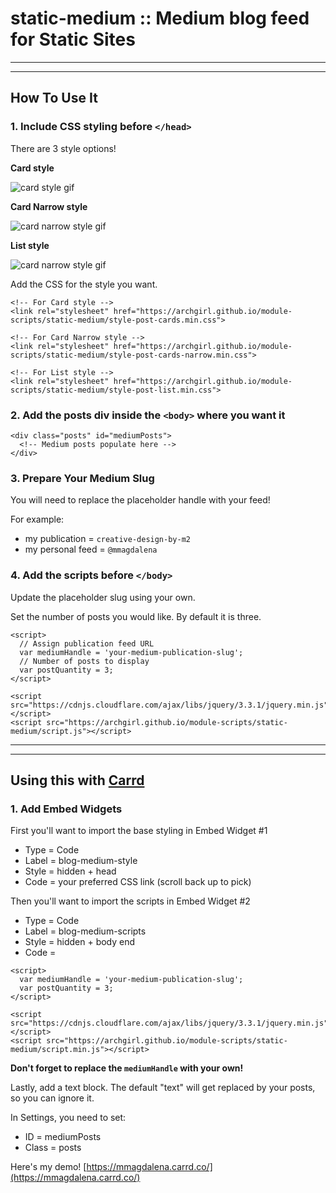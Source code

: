 # static-medium :: Medium blog feed for Static Sites

* * *
* * *

## How To Use It

### 1. Include CSS styling before `</head>`

There are 3 style options!

**Card style**

![card style gif](https://archgirl.github.io/module-scripts/static-medium/img/medium-hover-card.gif)

**Card Narrow style**

![card narrow style gif](https://archgirl.github.io/module-scripts/static-medium/img/medium-hover-card2.gif)

**List style**

![card narrow style gif](https://archgirl.github.io/module-scripts/static-medium/img/medium-hover-list.gif)

Add the CSS for the style you want.

```
<!-- For Card style -->
<link rel="stylesheet" href="https://archgirl.github.io/module-scripts/static-medium/style-post-cards.min.css">

<!-- For Card Narrow style -->
<link rel="stylesheet" href="https://archgirl.github.io/module-scripts/static-medium/style-post-cards-narrow.min.css">

<!-- For List style -->
<link rel="stylesheet" href="https://archgirl.github.io/module-scripts/static-medium/style-post-list.min.css">
```

### 2. Add the posts div inside the `<body>` where you want it

```
<div class="posts" id="mediumPosts">
  <!-- Medium posts populate here -->
</div>
```

### 3. Prepare Your Medium Slug

You will need to replace the placeholder handle with your feed!

For example:

- my publication = `creative-design-by-m2`
- my personal feed = `@mmagdalena`

### 4. Add the scripts before `</body>`

Update the placeholder slug using your own.

Set the number of posts you would like. By default it is three.

```
<script>
  // Assign publication feed URL
  var mediumHandle = 'your-medium-publication-slug';
  // Number of posts to display
  var postQuantity = 3;
</script>

<script src="https://cdnjs.cloudflare.com/ajax/libs/jquery/3.3.1/jquery.min.js"></script>
<script src="https://archgirl.github.io/module-scripts/static-medium/script.js"></script>
```
* * *
* * *

## Using this with [Carrd](https://carrd.co/)

### 1. Add Embed Widgets

First you'll want to import the base styling in Embed Widget #1

- Type = Code
- Label = blog-medium-style
- Style = hidden + head
- Code = your preferred CSS link (scroll back up to pick)

Then you'll want to import the scripts in Embed Widget #2

- Type = Code
- Label = blog-medium-scripts
- Style = hidden + body end
- Code =

```
<script>
  var mediumHandle = 'your-medium-publication-slug';
  var postQuantity = 3;
</script>

<script src="https://cdnjs.cloudflare.com/ajax/libs/jquery/3.3.1/jquery.min.js"></script>
<script src="https://archgirl.github.io/module-scripts/static-medium/script.min.js"></script>
```

**Don't forget to replace the `mediumHandle` with your own!**

Lastly, add a text block. The default "text" will get replaced by your posts, so you can ignore it.

In Settings, you need to set:

- ID = mediumPosts
- Class = posts

Here's my demo! [https://mmagdalena.carrd.co/](https://mmagdalena.carrd.co/)
